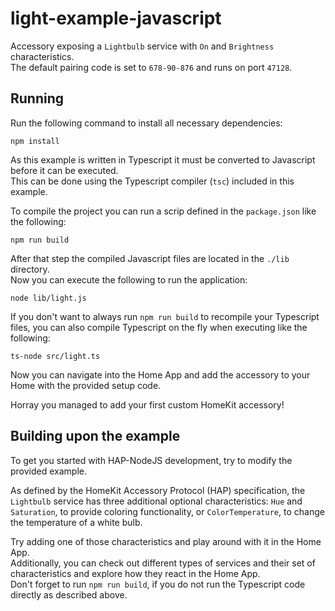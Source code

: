 # light-example-javascript

Accessory exposing a `Lightbulb` service with `On` and `Brightness` characteristics.  
The default pairing code is set to `678-90-876` and runs on port `47128`.

## Running

Run the following command to install all necessary dependencies:  
```
npm install
```

As this example is written in Typescript it must be converted to Javascript before it can be executed.  
This can be done using the Typescript compiler (`tsc`) included in this example.

To compile the project you can run a scrip defined in the `package.json` like the following:  
```
npm run build
```

After that step the compiled Javascript files are located in the `./lib` directory.  
Now you can execute the following to run the application:
```
node lib/light.js
```

If you don't want to always run `npm run build` to recompile your Typescript files, you can also 
compile Typescript on the fly when executing like the following:
```
ts-node src/light.ts
```

Now you can navigate into the Home App and add the accessory to your Home with the provided setup code.

Horray you managed to add your first custom HomeKit accessory!

## Building upon the example

To get you started with HAP-NodeJS development, try to modify the provided example.
  
As defined by the HomeKit Accessory Protocol (HAP) specification, the `Lightbulb` service has three
additional optional characteristics: `Hue` and `Saturation`, to provide coloring functionality, or 
`ColorTemperature`, to change the temperature of a white bulb.

Try adding one of those characteristics and play around with it in the Home App.  
Additionally, you can check out different types of services and their set of characteristics and 
explore how they react in the Home App.  
Don't forget to run `npm run build`, if you do not run the Typescript code directly as described above.

